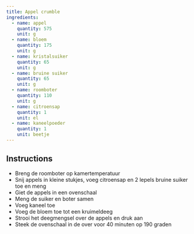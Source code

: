 ```yaml
---
title: Appel crumble
ingredients:
  - name: appel
    quantity: 575
    unit: g
  - name: bloem
    quantity: 175
    unit: g
  - name: kristalsuiker
    quantity: 65
    unit: g
  - name: bruine suiker
    quantity: 65
    unit: g
  - name: roomboter
    quantity: 110
    unit: g
  - name: citroensap
    quantity: 1
    unit: el
  - name: kaneelpoeder
    quantity: 1
    unit: beetje
---
```


<Recipe />

## Instructions
  - Breng de roomboter op kamertemperatuur
  - Snij appels in kleine stukjes, voeg citroensap en 2 lepels bruine suiker toe en meng
  - Giet de appels in een ovenschaal
  - Meng de suiker en boter samen
  - Voeg kaneel toe
  - Voeg de bloem toe tot een kruimeldeeg
  - Strooi het deegmengsel over de appels en druk aan
  - Steek de ovenschaal in de over voor 40 minuten op 190 graden